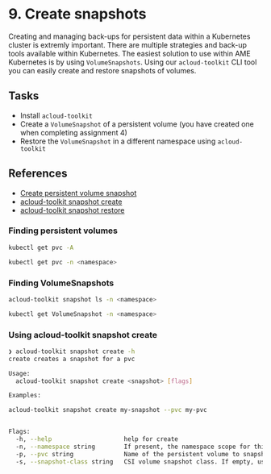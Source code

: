 # 9. Create snapshots

Creating and managing back-ups for persistent data within a Kubernetes cluster is extremly important. There are multiple strategies and back-up tools available within Kubernetes. The easiest solution to use within AME Kubernetes is by using `VolumeSnapshots`. Using our `acloud-toolkit` CLI tool you can easily create and restore snapshots of volumes.

## Tasks

- Install `acloud-toolkit`
- Create a `VolumeSnapshot` of a persistent volume (you have created one when completing assignment 4)
- Restore the `VolumeSnapshot` in a different namespace using `acloud-toolkit`

## References

- [Create persistent volume snapshot](https://docs.avisi.cloud/docs/runbooks/create-persistent-volume-snapshots/)
- [acloud-toolkit snapshot create](https://docs.avisi.cloud/references/acloud-toolkit/acloud-toolkit_snapshot_create/)
- [acloud-toolkit snapshot restore](https://docs.avisi.cloud/references/acloud-toolkit/acloud-toolkit_snapshot_restore/)

### Finding persistent volumes

```bash
kubectl get pvc -A
```

```bash
kubectl get pvc -n <namespace>
```

### Finding VolumeSnapshots

```bash
acloud-toolkit snapshot ls -n <namespace>
```

```bash
kubectl get VolumeSnapshot -n <namespace>
```

### Using acloud-toolkit snapshot create

```bash
❯ acloud-toolkit snapshot create -h
create creates a snapshot for a pvc

Usage:
  acloud-toolkit snapshot create <snapshot> [flags]

Examples:

acloud-toolkit snapshot create my-snapshot --pvc my-pvc


Flags:
  -h, --help                    help for create
  -n, --namespace string        If present, the namespace scope for this CLI request. Otherwise uses the namespace from the current Kubernetes context
  -p, --pvc string              Name of the persistent volume to snapshot
  -s, --snapshot-class string   CSI volume snapshot class. If empty, use default volume snapshot class
```
